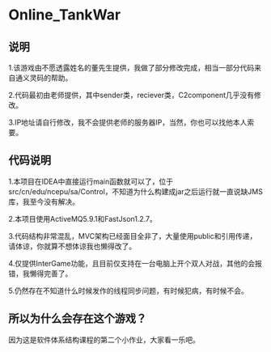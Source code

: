 # Online_TankWar
## 说明
1.该游戏由不愿透露姓名的董先生提供，我做了部分修改完成，相当一部分代码来自通义灵码的帮助。

2.代码最初由老师提供，其中sender类，reciever类，C2component几乎没有修改。

3.IP地址请自行修改，我不会提供老师的服务器IP，当然，你也可以找他本人索要。

## 代码说明
1.本项目在IDEA中直接运行main函数就可以了，位于src/cn/edu/ncepu/sa/Control，不知道为什么构建成jar之后运行就一直说缺JMS库，我至今没有解决。

2.本项目使用ActiveMQ5.9.1和FastJson1.2.7。

3.代码结构非常混乱，MVC架构已经面目全非了，大量使用public和引用传递，请体谅，你就算不想体谅我也懒得改了。

4.仅提供InterGame功能，且目前仅支持在一台电脑上开个双人对战，其他的会报错，我懒得完善了。

5.仍然存在不知道什么时候发作的线程同步问题，有时候犯病，有时候不会。

## 所以为什么会存在这个游戏？
因为这是软件体系结构课程的第二个小作业，大家看一乐吧。
